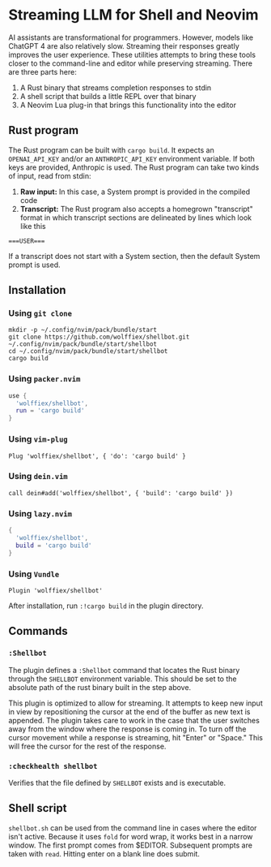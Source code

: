 # Streaming LLM for Shell and Neovim

AI assistants are transformational for programmers. However, models like ChatGPT 4 are also relatively slow. Streaming their responses greatly improves the user experience. These utilities attempts to bring these tools closer to the command-line and editor while preserving streaming. There are three parts here:

1. A Rust binary that streams completion responses to stdin
2. A shell script that builds a little REPL over that binary
3. A Neovim Lua plug-in that brings this functionality into the editor

## Rust program

The Rust program can be built with `cargo build`. It expects an `OPENAI_API_KEY` and/or an `ANTHROPIC_API_KEY` environment variable. If both keys are provided, Anthropic is used. The Rust program can take two kinds of input, read from stdin:

1. **Raw input:** In this case, a System prompt is provided in the compiled code
2. **Transcript:** The Rust program also accepts a homegrown "transcript" format in which transcript sections are delineated by lines which look like this

```
===USER===
```

If a transcript does not start with a System section, then the default System prompt is used.

## Installation

### Using `git clone`

```
mkdir -p ~/.config/nvim/pack/bundle/start
git clone https://github.com/wolffiex/shellbot.git ~/.config/nvim/pack/bundle/start/shellbot
cd ~/.config/nvim/pack/bundle/start/shellbot
cargo build
```

### Using `packer.nvim`

```lua
use {
  'wolffiex/shellbot',
  run = 'cargo build'
}
```

### Using `vim-plug`

```vim
Plug 'wolffiex/shellbot', { 'do': 'cargo build' }
```

### Using `dein.vim`

```vim
call dein#add('wolffiex/shellbot', { 'build': 'cargo build' })
```

### Using `lazy.nvim`

```lua
{
  'wolffiex/shellbot',
  build = 'cargo build'
}
```

### Using `Vundle`

```vim
Plugin 'wolffiex/shellbot'
```

After installation, run `:!cargo build` in the plugin directory.

## Commands

### `:Shellbot`

The plugin defines a `:Shellbot` command that locates the Rust binary through the `SHELLBOT` environment variable. This should be set to the absolute path of the rust binary built in the step above.

This plugin is optimized to allow for streaming. It attempts to keep new input in view by repositioning the cursor at the end of the buffer as new text is appended. The plugin takes care to work in the case that the user switches away from the window where the response is coming in. To turn off the cursor movement while a response is streaming, hit "Enter" or "Space." This will free the cursor for the rest of the response.

### `:checkhealth shellbot`

Verifies that the file defined by `SHELLBOT` exists and is executable.

## Shell script

`shellbot.sh` can be used from the command line in cases where the editor isn't active. Because it uses `fold` for word wrap, it works best in a narrow window. The first prompt comes from $EDITOR. Subsequent prompts are taken with `read`. Hitting enter on a blank line does submit.
